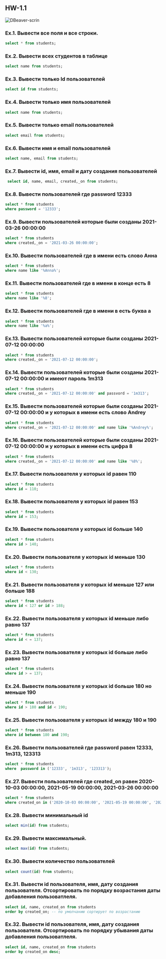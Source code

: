 ## HW-1.1
![DBeaver-scrin](https://user-images.githubusercontent.com/104057573/226921382-61f14731-6553-4702-8e73-fea63fee32a6.png)

 ### Ex.1. Вывести все поля и все строки.
 ```sql
 select * from students;
 ```
 ### Ex.2. Вывести всех студентов в таблице
  ```sql
  select name from students;
 ```
 ### Ex.3. Вывести только Id пользователей
  ```sql
  select id from students;
 ```
 ### Ex.4. Вывести только имя пользователей
  ```sql
 select name from students;
 ```
 ### Ex.5. Вывести только email пользователей
  ```sql
 select email from students;
 ```
 ### Ex.6. Вывести имя и email пользователей
  ```sql
  select name, email from students;
 ```
 ### Ex.7. Вывести id, имя, email и дату создания пользователей
  ```sql
   select id, name, email, created,_on from students;
 ```
 ### Ex.8. Вывести пользователей где password 12333
  ```sql
 select * from students
 where password = '12333';
 ```
 ### Ex.9. Вывести пользователей которые были созданы 2021-03-26 00:00:00
  ```sql
 select * from students
 where created,_on = '2021-03-26 00:00:00';
 ```
 ### Ex.10. Вывести пользователей где в имени есть слово Анна
  ```sql
 select * from students
 where name like '%Anna%';
 ```
 ### Ex.11. Вывести пользователей где в имени в конце есть 8
  ```sql
  select * from students
 where name like '%8';
 ```
 ### Ex.12. Вывести пользователей где в имени в есть буква а
  ```sql
  select * from students
 where name like '%a%';
 ```
 ### Ex.13. Вывести пользователей которые были созданы 2021-07-12 00:00:00
  ```sql
  select * from students
 where created,_on = '2021-07-12 00:00:00';
 ```
 ### Ex.14. Вывести пользователей которые были созданы 2021-07-12 00:00:00 и имеют пароль 1m313
  ```sql
 select * from students
 where created,_on = '2021-07-12 00:00:00' and passvord = '1m313';
 ```
 ### Ex.15. Вывести пользователей которые были созданы 2021-07-12 00:00:00 и у которых в имени есть слово Andrey
  ```sql
 select * from students
 where created,_on = '2021-07-12 00:00:00' and name like '%Andrey%';
 ```
  ### Ex.16. Вывести пользователей которые были созданы 2021-07-12 00:00:00 и у которых в имени есть цифра 8
   ```sql
 select * from students
 where created,_on = '2021-07-12 00:00:00' and name like '%8%';
 ```
  ### Ex.17. Вывести пользователя у которых id равен 110
  ```sql
 select * from students
 where id = 110;
 ```
  ### Ex.18. Вывести пользователя у которых id равен 153
  ```sql
 select * from students
 where id = 153;
 ```
  ### Ex.19. Вывести пользователя у которых id больше 140
  ```sql
 select * from students
 where id > 140;
 ```
  ### Ex.20. Вывести пользователя у которых id меньше 130
   ```sql
 select * from students
 where id < 130;
 
 ```
 ### Ex.21. Вывести пользователя у которых id меньше 127 или больше 188
  ```sql
 select * from students
 where id < 127 or id > 188;
 ```
  ### Ex.22. Вывести пользователя у которых id меньше либо равно 137
  ```sql
 select * from students
 where id < = 137;
 ```
  ### Ex.23. Вывести пользователя у которых id больше либо равно 137
  ```sql
 select * from students
 where id > = 137;
 ```
  ### Ex.24. Вывести пользователя у которых id больше 180 но меньше 190
  ```sql
 select * from students
 where id > 180 and id < 190;
 ```
  ### Ex.25. Вывести пользователя у которых id между 180 и 190
  ```sql
 select * from students
 where id between 180 and 190;
 ```
  ### Ex.26. Вывести пользователей где password равен 12333, 1m313, 123313
  ```sql
 select * from students
 where  password in ('12333', '1m313', '123313');
 ```
  ### Ex.27. Вывести пользователей где created_on равен 2020-10-03 00:00:00, 2021-05-19 00:00:00, 2021-03-26 00:00:00
  ```sql
 select * from students 
 where created_on in ('2020-10-03 00:00:00', '2021-05-19 00:00:00', '2021-03-26 00:00:00');
 ```
  ### Ex.28. Вывести минимальный id 
  ```sql
 select min(id) from students;
 ```
  ### Ex.29. Вывести максимальный.
  ```sql
 select max(id) from students;
 ```
  ### Ex.30. Вывести количество пользователей
  ```sql
 select count(id) from students;
 ```
  ### Ex.31. Вывести id пользователя, имя, дату создания пользователя. Отсортировать по порядку возрастания даты добавления пользоватлеля.
  ```sql
 select id, name, created_on from students 
 order by created_on; -- по умолчанию сортирует по возрастанию
 ```
  ### Ex.32. Вывести id пользователя, имя, дату создания пользователя. Отсортировать по порядку убывания даты добавления пользоватлеля.
  ```sql
 select id, name, created_on from students 
 order by created_on desc;
 ```
